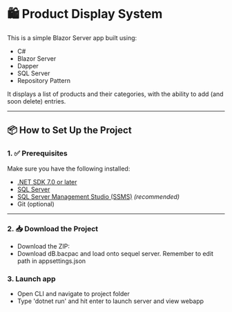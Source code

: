 # 🛍️ Product Display System

This is a simple Blazor Server app built using:

- C#
- Blazor Server
- Dapper
- SQL Server
- Repository Pattern

It displays a list of products and their categories, with the ability to add (and soon delete) entries.

---

## 📦 How to Set Up the Project

### 1. ✅ Prerequisites

Make sure you have the following installed:

- [.NET SDK 7.0 or later](https://dotnet.microsoft.com/download)
- [SQL Server](https://www.microsoft.com/en-us/sql-server/sql-server-downloads)
- [SQL Server Management Studio (SSMS)](https://learn.microsoft.com/en-us/sql/ssms/download-ssms) _(recommended)_
- Git (optional)

---

### 2. 📥 Download the Project

- Download the ZIP:
- Download dB.bacpac and load onto sequel server. Remember to edit path in appsettings.json

### 3. Launch app

- Open CLI and navigate to project folder
- Type 'dotnet run' and hit enter to launch server and view webapp
